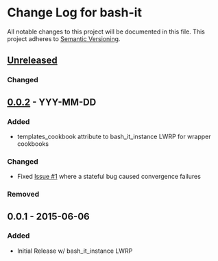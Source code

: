 # Change Log for bash-it
All notable changes to this project will be documented in this file.
This project adheres to [Semantic Versioning](http://semver.org/).

## [Unreleased][unreleased]
### Changed

## [0.0.2] - YYY-MM-DD
### Added
- templates_cookbook attribute to bash_it_instance LWRP for wrapper cookbooks

### Changed
- Fixed [Issue #1](https://github.com/edhurtig/bash-it-cookbook/issues/1) where a stateful bug caused convergence failures

### Removed

## 0.0.1 - 2015-06-06
### Added
- Initial Release w/ bash_it_instance LWRP

[unreleased]: https://github.com/edhurtig/bash-it-cookbook/compare/v0.0.2...HEAD
[0.0.2]: https://github.com/edhurtig/bash-it-cookbook/compare/v0.0.1...v0.0.2

